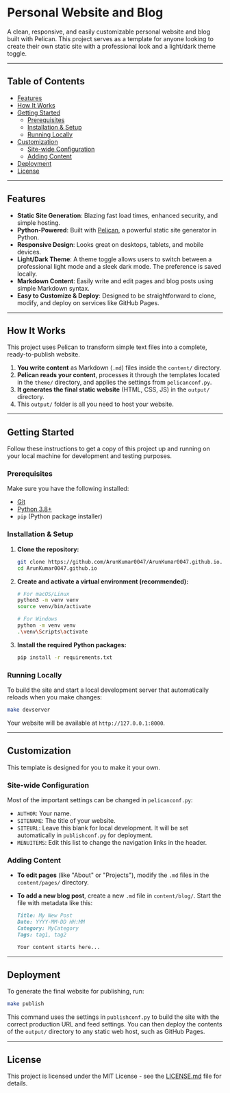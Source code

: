 # Personal Website and Blog

A clean, responsive, and easily customizable personal website and blog built with Pelican. This project serves as a template for anyone looking to create their own static site with a professional look and a light/dark theme toggle.

---

## Table of Contents

- [Features](#features)
- [How It Works](#how-it-works)
- [Getting Started](#getting-started)
  - [Prerequisites](#prerequisites)
  - [Installation & Setup](#installation--setup)
  - [Running Locally](#running-locally)
- [Customization](#customization)
  - [Site-wide Configuration](#site-wide-configuration)
  - [Adding Content](#adding-content)
- [Deployment](#deployment)
- [License](#license)

---

## Features

- **Static Site Generation**: Blazing fast load times, enhanced security, and simple hosting.
- **Python-Powered**: Built with [Pelican](https://getpelican.com), a powerful static site generator in Python.
- **Responsive Design**: Looks great on desktops, tablets, and mobile devices.
- **Light/Dark Theme**: A theme toggle allows users to switch between a professional light mode and a sleek dark mode. The preference is saved locally.
- **Markdown Content**: Easily write and edit pages and blog posts using simple Markdown syntax.
- **Easy to Customize & Deploy**: Designed to be straightforward to clone, modify, and deploy on services like GitHub Pages.

---

## How It Works

This project uses Pelican to transform simple text files into a complete, ready-to-publish website.

1.  **You write content** as Markdown (`.md`) files inside the `content/` directory.
2.  **Pelican reads your content**, processes it through the templates located in the `theme/` directory, and applies the settings from `pelicanconf.py`.
3.  **It generates the final static website** (HTML, CSS, JS) in the `output/` directory.
4.  This `output/` folder is all you need to host your website.

---

## Getting Started

Follow these instructions to get a copy of this project up and running on your local machine for development and testing purposes.

### Prerequisites

Make sure you have the following installed:
- [Git](https://git-scm.com/)
- [Python 3.8+](https://www.python.org/downloads/)
- `pip` (Python package installer)

### Installation & Setup

1.  **Clone the repository:**
    ```sh
    git clone https://github.com/ArunKumar0047/ArunKumar0047.github.io.git
    cd ArunKumar0047.github.io
    ```

2.  **Create and activate a virtual environment (recommended):**
    ```sh
    # For macOS/Linux
    python3 -m venv venv
    source venv/bin/activate

    # For Windows
    python -m venv venv
    .\venv\Scripts\activate
    ```

3.  **Install the required Python packages:**
    ```sh
    pip install -r requirements.txt
    ```

### Running Locally

To build the site and start a local development server that automatically reloads when you make changes:

```sh
make devserver
```

Your website will be available at `http://127.0.0.1:8000`.

---

## Customization

This template is designed for you to make it your own.

### Site-wide Configuration

Most of the important settings can be changed in `pelicanconf.py`:

- `AUTHOR`: Your name.
- `SITENAME`: The title of your website.
- `SITEURL`: Leave this blank for local development. It will be set automatically in `publishconf.py` for deployment.
- `MENUITEMS`: Edit this list to change the navigation links in the header.

### Adding Content

- **To edit pages** (like "About" or "Projects"), modify the `.md` files in the `content/pages/` directory.
- **To add a new blog post**, create a new `.md` file in `content/blog/`. Start the file with metadata like this:

  ```markdown
  Title: My New Post
  Date: YYYY-MM-DD HH:MM
  Category: MyCategory
  Tags: tag1, tag2

  Your content starts here...
  ```

---

## Deployment

To generate the final website for publishing, run:

```sh
make publish
```

This command uses the settings in `publishconf.py` to build the site with the correct production URL and feed settings. You can then deploy the contents of the `output/` directory to any static web host, such as GitHub Pages.

---

## License

This project is licensed under the MIT License - see the [LICENSE.md](LICENSE.md) file for details.